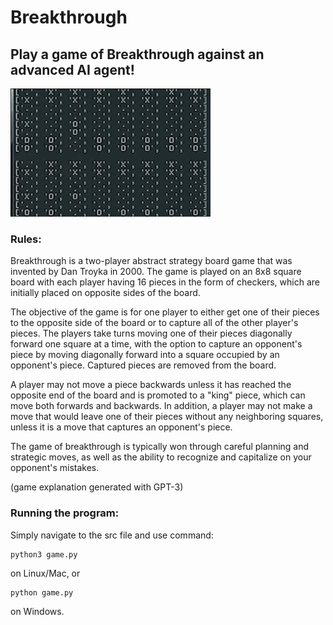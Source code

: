 # Breakthrough

## Play a game of Breakthrough against an advanced AI agent!

![example game](https://github.com/joey-scanga/breakthrough/blob/main/assets/example.gif)

### Rules:

Breakthrough is a two-player abstract strategy board game that was invented by Dan Troyka in 2000. The game is played on an 8x8 square board with each player having 16 pieces in the form of checkers, which are initially placed on opposite sides of the board.

The objective of the game is for one player to either get one of their pieces to the opposite side of the board or to capture all of the other player's pieces. The players take turns moving one of their pieces diagonally forward one square at a time, with the option to capture an opponent's piece by moving diagonally forward into a square occupied by an opponent's piece. Captured pieces are removed from the board.

A player may not move a piece backwards unless it has reached the opposite end of the board and is promoted to a "king" piece, which can move both forwards and backwards. In addition, a player may not make a move that would leave one of their pieces without any neighboring squares, unless it is a move that captures an opponent's piece.

The game of breakthrough is typically won through careful planning and strategic moves, as well as the ability to recognize and capitalize on your opponent's mistakes.

(game explanation generated with GPT-3)

### Running the program:

Simply navigate to the src file and use command:

    python3 game.py

on Linux/Mac, or

    python game.py

on Windows.

